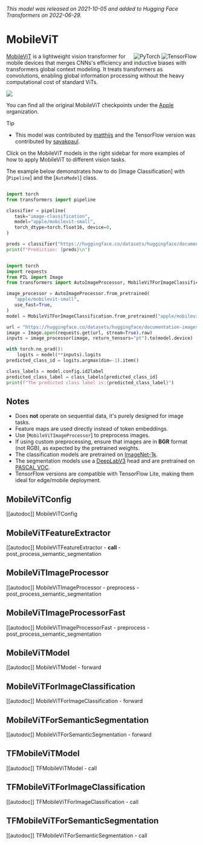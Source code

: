 <!--Copyright 2022 The HuggingFace Team. All rights reserved.

Licensed under the Apache License, Version 2.0 (the "License"); you may not use this file except in compliance with  the License. You may obtain a copy of the License at

[http://www.apache.org/licenses/LICENSE-2.0](http://www.apache.org/licenses/LICENSE-2.0)

Unless required by applicable law or agreed to in writing, software distributed under the License is distributed on  an "AS IS" BASIS, WITHOUT WARRANTIES OR CONDITIONS OF ANY KIND, either express or implied. See the License for the  specific language governing permissions and limitations under the License.

⚠️ Note that this file is in Markdown but contain specific syntax for our doc-builder (similar to MDX) that may not be  rendered properly in your Markdown viewer.

-->
*This model was released on 2021-10-05 and added to Hugging Face Transformers on 2022-06-29.*



# MobileViT


<div style="float: right;">
    <div class="flex flex-wrap space-x-2">
        <img alt="PyTorch" src="https://img.shields.io/badge/PyTorch-DE3412?style=flat&logo=pytorch&logoColor=white">
        <img alt="TensorFlow" src="https://img.shields.io/badge/TensorFlow-FF6F00?style=flat&logo=tensorflow&logoColor=white">
    </div>
</div>

[MobileViT](https://huggingface.co/papers/2110.02178) is a lightweight vision transformer for mobile devices that merges CNNs's efficiency and inductive biases with transformers global context modeling. It treats transformers as convolutions, enabling global information processing without the heavy computational cost of standard ViTs.


<div class="flex justify-center">
   <img src = "https://huggingface.co/datasets/huggingface/documentation-images/resolve/main/transformers/model_doc/MobileViT.png">
</div>


You can find all the original MobileViT checkpoints under the [Apple](https://huggingface.co/apple/models?search=mobilevit) organization.


> [!TIP]
> - This model was contributed by [matthijs](https://huggingface.co/Matthijs) and the TensorFlow version was contributed by [sayakpaul](https://huggingface.co/sayakpaul).
>
> Click on the MobileViT models in the right sidebar for more examples of how to apply MobileViT to different vision tasks.


The example below demonstrates how to do [Image Classification] with [`Pipeline`] and the [`AutoModel`] class.

<hfoptions id="usage">
<hfoption id="Pipeline">

```python

import torch
from transformers import pipeline

classifier = pipeline(
   task="image-classification",
   model="apple/mobilevit-small",
   torch_dtype=torch.float16, device=0,
)

preds = classifier("https://huggingface.co/datasets/huggingface/documentation-images/resolve/main/pipeline-cat-chonk.jpeg")
print(f"Prediction: {preds}\n")
```

</hfoption>

<hfoption id="AutoModel">

```python

import torch
import requests
from PIL import Image
from transformers import AutoImageProcessor, MobileViTForImageClassification

image_processor = AutoImageProcessor.from_pretrained(
   "apple/mobilevit-small",
   use_fast=True,
)
model = MobileViTForImageClassification.from_pretrained("apple/mobilevit-small", device_map="auto")

url = "https://huggingface.co/datasets/huggingface/documentation-images/resolve/main/pipeline-cat-chonk.jpeg"
image = Image.open(requests.get(url, stream=True).raw)
inputs = image_processor(image, return_tensors="pt").to(model.device)

with torch.no_grad():
    logits = model(**inputs).logits
predicted_class_id = logits.argmax(dim=-1).item()

class_labels = model.config.id2label
predicted_class_label = class_labels[predicted_class_id]
print(f"The predicted class label is:{predicted_class_label}")
```

</hfoption>
</hfoptions>




## Notes

- Does **not** operate on sequential data, it's purely designed for image tasks.
- Feature maps are used directly instead of token embeddings.
- Use [`MobileViTImageProcessor`] to preprocess images.
- If using custom preprocessing, ensure that images are in **BGR** format (not RGB), as expected by the pretrained weights.
- The classification models are pretrained on [ImageNet-1k](https://huggingface.co/datasets/imagenet-1k).
- The segmentation models use a [DeepLabV3](https://huggingface.co/papers/1706.05587) head and are pretrained on [PASCAL VOC](http://host.robots.ox.ac.uk/pascal/VOC/).
- TensorFlow versions are compatible with TensorFlow Lite, making them ideal for edge/mobile deployment.




  
## MobileViTConfig

[[autodoc]] MobileViTConfig

## MobileViTFeatureExtractor

[[autodoc]] MobileViTFeatureExtractor
    - __call__
    - post_process_semantic_segmentation

## MobileViTImageProcessor

[[autodoc]] MobileViTImageProcessor
    - preprocess
    - post_process_semantic_segmentation

## MobileViTImageProcessorFast

[[autodoc]] MobileViTImageProcessorFast
    - preprocess
    - post_process_semantic_segmentation

<frameworkcontent>
<pt>

## MobileViTModel

[[autodoc]] MobileViTModel
    - forward

## MobileViTForImageClassification

[[autodoc]] MobileViTForImageClassification
    - forward

## MobileViTForSemanticSegmentation

[[autodoc]] MobileViTForSemanticSegmentation
    - forward

</pt>
<tf>

## TFMobileViTModel

[[autodoc]] TFMobileViTModel
    - call

## TFMobileViTForImageClassification

[[autodoc]] TFMobileViTForImageClassification
    - call

## TFMobileViTForSemanticSegmentation

[[autodoc]] TFMobileViTForSemanticSegmentation
    - call

</tf>
</frameworkcontent>
